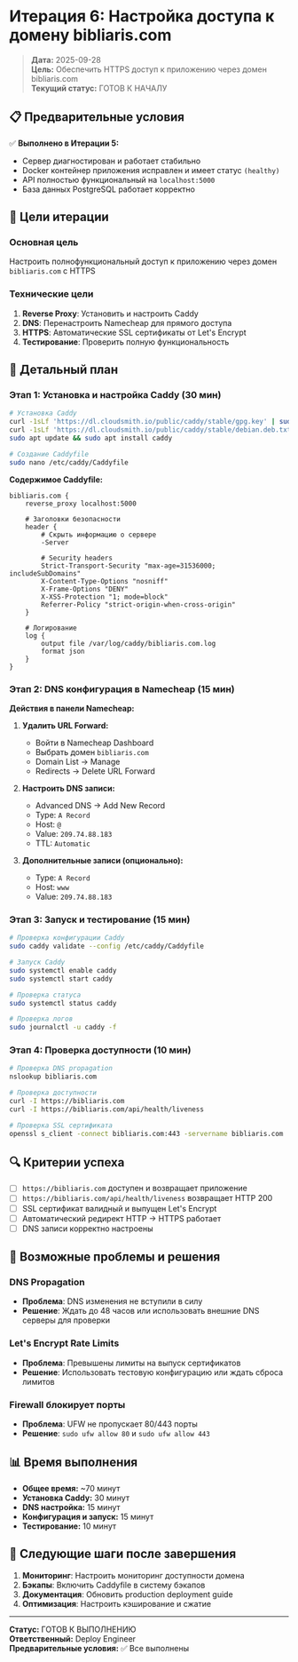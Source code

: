 # Итерация 6: Настройка доступа к домену bibliaris.com

> **Дата:** 2025-09-28  
> **Цель:** Обеспечить HTTPS доступ к приложению через домен bibliaris.com  
> **Текущий статус:** ГОТОВ К НАЧАЛУ

## 📋 Предварительные условия

✅ **Выполнено в Итерации 5:**

- Сервер диагностирован и работает стабильно
- Docker контейнер приложения исправлен и имеет статус `(healthy)`
- API полностью функциональный на `localhost:5000`
- База данных PostgreSQL работает корректно

## 🎯 Цели итерации

### Основная цель

Настроить полнофункциональный доступ к приложению через домен `bibliaris.com` с HTTPS

### Технические цели

1. **Reverse Proxy**: Установить и настроить Caddy
2. **DNS**: Перенастроить Namecheap для прямого доступа
3. **HTTPS**: Автоматические SSL сертификаты от Let's Encrypt
4. **Тестирование**: Проверить полную функциональность

## 📝 Детальный план

### Этап 1: Установка и настройка Caddy (30 мин)

```bash
# Установка Caddy
curl -1sLf 'https://dl.cloudsmith.io/public/caddy/stable/gpg.key' | sudo gpg --dearmor -o /usr/share/keyrings/caddy-stable-archive-keyring.gpg
curl -1sLf 'https://dl.cloudsmith.io/public/caddy/stable/debian.deb.txt' | sudo tee /etc/apt/sources.list.d/caddy-stable.list
sudo apt update && sudo apt install caddy

# Создание Caddyfile
sudo nano /etc/caddy/Caddyfile
```

**Содержимое Caddyfile:**

```
bibliaris.com {
    reverse_proxy localhost:5000

    # Заголовки безопасности
    header {
        # Скрыть информацию о сервере
        -Server

        # Security headers
        Strict-Transport-Security "max-age=31536000; includeSubDomains"
        X-Content-Type-Options "nosniff"
        X-Frame-Options "DENY"
        X-XSS-Protection "1; mode=block"
        Referrer-Policy "strict-origin-when-cross-origin"
    }

    # Логирование
    log {
        output file /var/log/caddy/bibliaris.com.log
        format json
    }
}
```

### Этап 2: DNS конфигурация в Namecheap (15 мин)

**Действия в панели Namecheap:**

1. **Удалить URL Forward:**
   - Войти в Namecheap Dashboard
   - Выбрать домен `bibliaris.com`
   - Domain List → Manage
   - Redirects → Delete URL Forward

2. **Настроить DNS записи:**
   - Advanced DNS → Add New Record
   - Type: `A Record`
   - Host: `@`
   - Value: `209.74.88.183`
   - TTL: `Automatic`

3. **Дополнительные записи (опционально):**
   - Type: `A Record`
   - Host: `www`
   - Value: `209.74.88.183`

### Этап 3: Запуск и тестирование (15 мин)

```bash
# Проверка конфигурации Caddy
sudo caddy validate --config /etc/caddy/Caddyfile

# Запуск Caddy
sudo systemctl enable caddy
sudo systemctl start caddy

# Проверка статуса
sudo systemctl status caddy

# Проверка логов
sudo journalctl -u caddy -f
```

### Этап 4: Проверка доступности (10 мин)

```bash
# Проверка DNS propagation
nslookup bibliaris.com

# Проверка доступности
curl -I https://bibliaris.com
curl -I https://bibliaris.com/api/health/liveness

# Проверка SSL сертификата
openssl s_client -connect bibliaris.com:443 -servername bibliaris.com
```

## 🔍 Критерии успеха

- [ ] `https://bibliaris.com` доступен и возвращает приложение
- [ ] `https://bibliaris.com/api/health/liveness` возвращает HTTP 200
- [ ] SSL сертификат валидный и выпущен Let's Encrypt
- [ ] Автоматический редирект HTTP → HTTPS работает
- [ ] DNS записи корректно настроены

## 🚨 Возможные проблемы и решения

### DNS Propagation

- **Проблема**: DNS изменения не вступили в силу
- **Решение**: Ждать до 48 часов или использовать внешние DNS серверы для проверки

### Let's Encrypt Rate Limits

- **Проблема**: Превышены лимиты на выпуск сертификатов
- **Решение**: Использовать тестовую конфигурацию или ждать сброса лимитов

### Firewall блокирует порты

- **Проблема**: UFW не пропускает 80/443 порты
- **Решение**: `sudo ufw allow 80` и `sudo ufw allow 443`

## 📊 Время выполнения

- **Общее время:** ~70 минут
- **Установка Caddy:** 30 минут
- **DNS настройка:** 15 минут
- **Конфигурация и запуск:** 15 минут
- **Тестирование:** 10 минут

## 🔄 Следующие шаги после завершения

1. **Мониторинг**: Настроить мониторинг доступности домена
2. **Бэкапы**: Включить Caddyfile в систему бэкапов
3. **Документация**: Обновить production deployment guide
4. **Оптимизация**: Настроить кэширование и сжатие

---

**Статус:** ГОТОВ К ВЫПОЛНЕНИЮ  
**Ответственный:** Deploy Engineer  
**Предварительные условия:** ✅ Все выполнены
